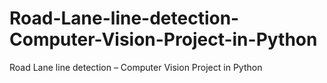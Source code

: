 # Road-Lane-line-detection-Computer-Vision-Project-in-Python
Road Lane line detection – Computer Vision Project in Python
